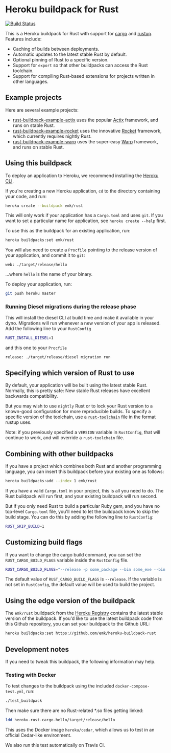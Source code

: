 # Heroku buildpack for Rust

[![Build Status](https://travis-ci.org/emk/heroku-buildpack-rust.svg?branch=master)](https://travis-ci.org/emk/heroku-buildpack-rust)

This is a Heroku buildpack for Rust with support for [cargo][] and [rustup][].  Features include:

- Caching of builds between deployments.
- Automatic updates to the latest stable Rust by default.
- Optional pinning of Rust to a specific version.
- Support for `export` so that other buildpacks can access the Rust toolchain.
- Support for compiling Rust-based extensions for projects written in other languages.

[fode]: https://github.com/ericfode/heroku-buildpack-rust
[cargo]: http://crates.io/
[rustup]: https://www.rustup.rs/

## Example projects

Here are several example projects:

- [rust-buildpack-example-actix][] uses the popular [Actix][] framework, and runs on stable Rust.
- [rust-buildpack-example-rocket][] uses the innovative [Rocket][] framework, which currently requires nightly Rust.
- [rust-buildpack-example-warp][] uses the super-easy [Warp][] framework, and runs on stable Rust.

[rust-buildpack-example-actix]: https://github.com/emk/rust-buildpack-example-actix
[Actix]: https://actix.rs/
[rust-buildpack-example-rocket]: https://github.com/emk/rust-buildpack-example-rocket
[Rocket]: https://rocket.rs/
[rust-buildpack-example-warp]: https://github.com/qalens/rust-buildpack-example-warp
[Warp]: https://docs.rs/warp

## Using this buildpack

To deploy an application to Heroku, we recommend installing the [Heroku CLI][].

If you're creating a new Heroku application, `cd` to the directory containing your code, and run:

```sh
heroku create --buildpack emk/rust
```

This will only work if your application has a `Cargo.toml` and uses `git`. If you want to set a particular name for application, see `heroku create --help` first.

To use this as the buildpack for an existing application, run:

```sh
heroku buildpacks:set emk/rust
```

You will also need to create a `Procfile` pointing to the release version of your application, and commit it to `git`:

```Procfile
web: ./target/release/hello
```

...where `hello` is the name of your binary.

To deploy your application, run:

```sh
git push heroku master
```

### Running Diesel migrations during the release phase

This will install the diesel CLI at build time and make it available in your dyno. Migrations will run whenever a new version of your app is released. Add the following line to your `RustConfig`

```sh
RUST_INSTALL_DIESEL=1
```

and this one to your `Procfile`

```Procfile
release: ./target/release/diesel migration run
```

[Heroku CLI]: https://devcenter.heroku.com/articles/heroku-command-line

## Specifying which version of Rust to use

By default, your application will be built using the latest stable Rust. Normally, this is pretty safe: New stable Rust releases have excellent backwards compatibility.

But you may wish to use `nightly` Rust or to lock your Rust version to a known-good configuration for more reproducible builds. To specify a specific version of the toolchain, use a [`rust-toolchain`](https://github.com/rust-lang-nursery/rustup.rs#the-toolchain-file) file in the format rustup uses.

Note: if you previously specified a `VERSION` variable in `RustConfig`, that will continue to work, and will override a `rust-toolchain` file.

## Combining with other buildpacks

If you have a project which combines both Rust and another programming language, you can insert this buildpack before your existing one as follows:

```sh
heroku buildpacks:add --index 1 emk/rust
```

If you have a valid `Cargo.toml` in your project, this is all you need to do. The Rust buildpack will run first, and your existing buildpack will run second.

But if you only need Rust to build a particular Ruby gem, and you have no top-level `Cargo.toml` file, you'll need to let the buildpack know to skip the build stage.  You can do this by adding the following line to `RustConfig`:

```sh
RUST_SKIP_BUILD=1
```

## Customizing build flags

If you want to change the cargo build command, you can set the `RUST_CARGO_BUILD_FLAGS` variable inside the `RustConfig` file.

```sh
RUST_CARGO_BUILD_FLAGS="--release -p some_package --bin some_exe --bin some_bin_2"
```

The default value of `RUST_CARGO_BUILD_FLAGS` is `--release`.
If the variable is not set in `RustConfig`, the default value will be used to build the project.

## Using the edge version of the buildpack

The `emk/rust` buildpack from the [Heroku Registry](https://devcenter.heroku.com/articles/buildpack-registry) contains the latest stable version of the buildpack. If you'd like to use the latest buildpack code from this Github repository, you can set your buildpack to the Github URL:

```sh
heroku buildpacks:set https://github.com/emk/heroku-buildpack-rust
```

## Development notes

If you need to tweak this buildpack, the following information may help.

### Testing with Docker

To test changes to the buildpack using the included `docker-compose-test.yml`, run:

```sh
./test_buildpack
```

Then make sure there are no Rust-related *.so files getting linked:

```sh
ldd heroku-rust-cargo-hello/target/release/hello
```

This uses the Docker image `heroku/cedar`, which allows us to test in an official Cedar-like environment.

We also run this test automatically on Travis CI.
